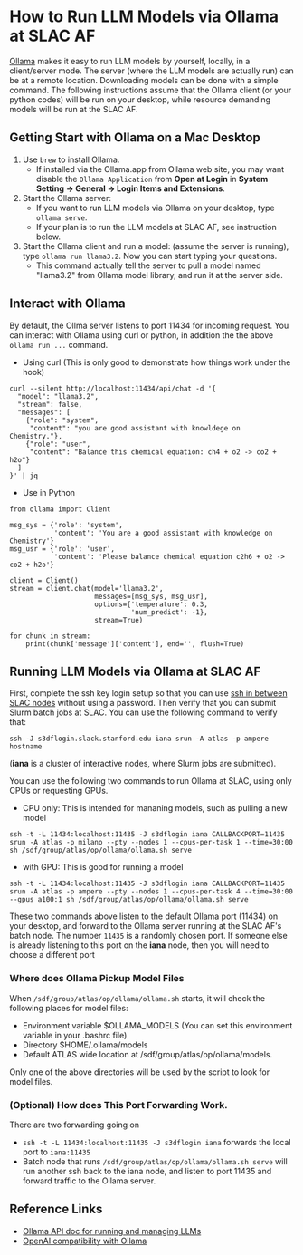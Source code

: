 # How to Run LLM Models via Ollama at SLAC AF

[Ollama](https://ollama.com/) makes it easy to run LLM models by yourself,
locally, in a client/server mode. The server (where the LLM models are actually
run) can be at a remote location. Downloading models can be done with a simple
command. The following instructions assume that the Ollama client (or your
python codes) will be run on your desktop, while resource demanding models will
be run at the SLAC AF.

## Getting Start with Ollama on a Mac Desktop

1. Use `brew` to install Ollama.
   - If installed via the Ollama.app from Ollama web site, you may want disable
     the `Ollama Application` from **Open at Login** in **System Setting ->
     General -> Login Items and Extensions**.
2. Start the Ollama server:
   - If you want to run LLM models via Ollama on your desktop, type
     `ollama serve`.
   - If your plan is to run the LLM models at SLAC AF, see instruction below.
3. Start the Ollama client and run a model: (assume the server is running), type
   `ollama run llama3.2`. Now you can start typing your questions.
   - This command actually tell the server to pull a model named "llama3.2" from
     Ollama model library, and run it at the server side.

## Interact with Ollama

By default, the Ollma server listens to port 11434 for incoming request. You can
interact with Ollama using curl or python, in addition the the above
`ollama run ...` command.

- Using curl (This is only good to demonstrate how things work under the hook)

```
curl --silent http://localhost:11434/api/chat -d '{
  "model": "llama3.2",
  "stream": false,
  "messages": [
    {"role": "system",
     "content": "you are good assistant with knowldege on Chemistry."},
    {"role": "user",
     "content": "Balance this chemical equation: ch4 + o2 -> co2 + h2o"}
  ]
}' | jq
```

- Use in Python

```
from ollama import Client

msg_sys = {'role': 'system',
           'content': 'You are a good assistant with knowledge on Chemistry'}
msg_usr = {'role': 'user',
           'content': 'Please balance chemical equation c2h6 + o2 -> co2 + h2o'}

client = Client()
stream = client.chat(model='llama3.2',
                     messages=[msg_sys, msg_usr],
                     options={'temperature': 0.3,
                              'num_predict': -1},
                     stream=True)

for chunk in stream:
    print(chunk['message']['content'], end='', flush=True)
```

## Running LLM Models via Ollama at SLAC AF

First, complete the ssh key login setup so that you can use
[ssh in between SLAC nodes](../SLAC/accessing.md) without using a password. Then
verify that you can submit Slurm batch jobs at SLAC. You can use the following
command to verify that:

```
ssh -J s3dflogin.slack.stanford.edu iana srun -A atlas -p ampere hostname
```

(**iana** is a cluster of interactive nodes, where Slurm jobs are submitted).

You can use the following two commands to run Ollama at SLAC, using only CPUs or
requesting GPUs.

- CPU only: This is intended for mananing models, such as pulling a new model

```
ssh -t -L 11434:localhost:11435 -J s3dflogin iana CALLBACKPORT=11435 srun -A atlas -p milano --pty --nodes 1 --cpus-per-task 1 --time=30:00               sh /sdf/group/atlas/op/ollama/ollama.sh serve
```

- with GPU: This is good for running a model

```
ssh -t -L 11434:localhost:11435 -J s3dflogin iana CALLBACKPORT=11435 srun -A atlas -p ampere --pty --nodes 1 --cpus-per-task 4 --time=30:00 --gpus a100:1 sh /sdf/group/atlas/op/ollama/ollama.sh serve
```

These two commands above listen to the default Ollama port (11434) on your
desktop, and forward to the Ollama server running at the SLAC AF's batch node.
The number `11435` is a randomly chosen port. If someone else is already
listening to this port on the **iana** node, then you will need to choose a
different port

### Where does Ollama Pickup Model Files

When `/sdf/group/atlas/op/ollama/ollama.sh` starts, it will check the following
places for model files:

- Environment variable $OLLAMA_MODELS (You can set this environment variable in
  your .bashrc file)
- Directory $HOME/.ollama/models
- Default ATLAS wide location at /sdf/group/atlas/op/ollama/models.

Only one of the above directories will be used by the script to look for model
files.

### (Optional) How does This Port Forwarding Work.

There are two forwarding going on

- `ssh -t -L 11434:localhost:11435 -J s3dflogin iana` forwards the local port to
  `iana:11435`
- Batch node that runs `/sdf/group/atlas/op/ollama/ollama.sh serve` will run
  another ssh back to the iana node, and listen to port 11435 and forward
  traffic to the Ollama server.

## Reference Links

- [Ollama API doc for running and managing LLMs](https://github.com/ollama/ollama/blob/main/docs/api.md)
- [OpenAI compatibility with Ollama](https://ollama.com/blog/openai-compatibility)
